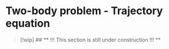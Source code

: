 # Two-body problem - Trajectory equation

> [!wip] ## ** !!! This section is still under construction !!! **